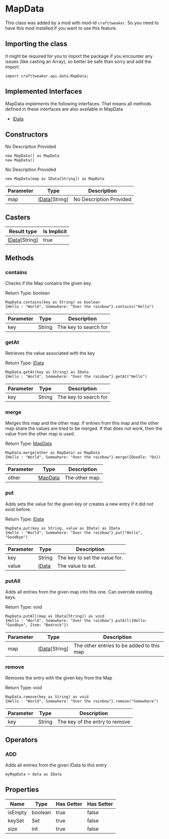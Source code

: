 # MapData



This class was added by a mod with mod-id `crafttweaker`. So you need to have this mod installed if you want to use this feature.

## Importing the class

It might be required for you to import the package if you encounter any issues (like casting an Array), so better be safe than sorry and add the import.
```zenscript
import crafttweaker.api.data.MapData;
```


## Implemented Interfaces
MapData implements the following interfaces. That means all methods defined in these interfaces are also available in MapData

- [IData](/vanilla/api/data/IData)
## Constructors

No Description Provided
```zenscript
new MapData() as MapData
new MapData()
```
No Description Provided
```zenscript
new MapData(map as IData[String]) as MapData
```
| Parameter | Type | Description |
|-----------|------|-------------|
| map | [IData](/vanilla/api/data/IData)[String] | No Description Provided |

## Casters

| Result type | Is Implicit |
|-------------|-------------|
| [IData](/vanilla/api/data/IData)[String] | true |

## Methods

### contains

Checks if the Map contains the given key.

Return Type: boolean

```zenscript
MapData.contains(key as String) as boolean
{Hello : "World", Somewhere: "Over the rainbow"}.contains("Hello")
```
| Parameter | Type | Description |
|-----------|------|-------------|
| key | String | The key to search for |
### getAt

Retrieves the value associated with the key

Return Type: [IData](/vanilla/api/data/IData)

```zenscript
MapData.getAt(key as String) as IData
{Hello : "World", Somewhere: "Over the rainbow"}.getAt("Hello")
```
| Parameter | Type | Description |
|-----------|------|-------------|
| key | String | The key to search for |
### merge

Merges this map and the other map.
 If entries from this map and the other map share the values are tried to be merged.
 If that does not work, then the value from the other map is used.

Return Type: [MapData](/vanilla/api/data/MapData)

```zenscript
MapData.merge(other as MapData) as MapData
{Hello : "World", Somewhere: "Over the rainbow"}.merge({Doodle: "Do})
```
| Parameter | Type | Description |
|-----------|------|-------------|
| other | [MapData](/vanilla/api/data/MapData) | The other map. |
### put

Adds sets the value for the given key or creates a new entry if it did not exist before.

Return Type: [IData](/vanilla/api/data/IData)

```zenscript
MapData.put(key as String, value as IData) as IData
{Hello : "World", Somewhere: "Over the rainbow"}.put("Hello", "Goodbye")
```
| Parameter | Type | Description |
|-----------|------|-------------|
| key | String | The key to set the value for. |
| value | [IData](/vanilla/api/data/IData) | The value to set. |
### putAll

Adds all entries from the given map into this one.
 Can override existing keys.

Return Type: void

```zenscript
MapData.putAll(map as IData[String]) as void
{Hello : "World", Somewhere: "Over the rainbow"}.putAll({Hello: "Goodbye", Item: "Bedrock"})
```
| Parameter | Type | Description |
|-----------|------|-------------|
| map | [IData](/vanilla/api/data/IData)[String] | The other entries to be added to this map |
### remove

Removes the entry with the given key from the Map

Return Type: void

```zenscript
MapData.remove(key as String) as void
{Hello : "World", Somewhere: "Over the rainbow"}.remove("Somewhere")
```
| Parameter | Type | Description |
|-----------|------|-------------|
| key | String | The key of the entry to remove |

## Operators

### ADD

Adds all entries from the given IData to this entry

```zenscript
myMapData + data as IData
```



## Properties

| Name | Type | Has Getter | Has Setter |
|------|------|------------|------------|
| isEmpty | boolean | true | false |
| keySet | Set | true | false |
| size | int | true | false |

